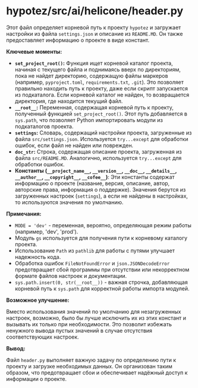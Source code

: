 # hypotez/src/ai/helicone/header.py

Этот файл определяет корневой путь к проекту `hypotez` и загружает настройки из файла `settings.json` и описание из `README.MD`. Он также предоставляет информацию о проекте в виде констант.

**Ключевые моменты:**

* **`set_project_root()`:** Функция ищет корневой каталог проекта, начиная с текущего файла и поднимаясь вверх по директориям, пока не найдет директорию, содержащую файлы маркеров (например, `pyproject.toml`, `requirements.txt`, `.git`).  Это позволяет правильно находить путь к проекту, даже если скрипт запускается из подкаталога.  Если корневой каталог не найден, то возвращается директория, где находится текущий файл.
* **`__root__`:** Переменная, содержащая корневой путь к проекту, полученный функцией `set_project_root()`.  Этот путь добавляется в `sys.path`, что позволяет Python импортировать модули из подкаталогов проекта.
* **`settings`:** Словарь, содержащий настройки проекта, загруженные из файла `src/settings.json`.  Используется `try...except` для обработки ошибок, если файл не найден или поврежден.
* **`doc_str`:** Строка, содержащая описание проекта, загруженная из файла `src/README.MD`.  Аналогично, используется `try...except` для обработки ошибок.
* **Константы (`__project_name__`, `__version__`, `__doc__`, `__details__`, `__author__`, `__copyright__`, `__cofee__`)**: Эти константы содержат информацию о проекте (название, версия, описание, автор, авторские права, информация о поддержке).  Значения берутся из загруженных настроек (`settings`), а если не найдены в настройках, то используются значения по умолчанию.

**Примечания:**

* `MODE = 'dev'` - переменная, вероятно, определяющая режим работы (например, 'dev', 'prod').
* Модуль `gs` используется для получения пути к корневому каталогу проекта.
* Использование `Path` из `pathlib` для работы с путями улучшает надежность кода.
* Обработка ошибок `FileNotFoundError` и `json.JSONDecodeError` предотвращает сбой программы при отсутствии или некорректном формате файлов настроек и документации.
* `sys.path.insert(0, str(__root__))` - важная строчка, добавляющая корневой путь к `sys.path` для корректной работы импорта модулей.


**Возможное улучшение:**

Вместо использования значений по умолчанию для незагруженных настроек, возможно, было бы лучше исключить их из этих констант и вызывать их только при необходимости. Это позволит избежать ненужного вывода пустых значений в случае отсутствия соответствующих настроек.


**Вывод:**

Файл `header.py` выполняет важную задачу по определению пути к проекту и загрузке необходимых данных.  Он организован таким образом, что предотвращает сбои и обеспечивает надёжный доступ к информации о проекте.